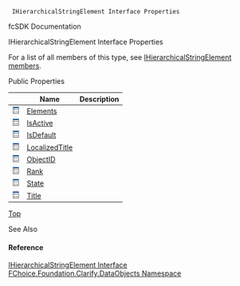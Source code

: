 ﻿     IHierarchicalStringElement Interface Properties                                                   

fcSDK Documentation

IHierarchicalStringElement Interface Properties

For a list of all members of this type, see [IHierarchicalStringElement members](fcSDK~FChoice.Foundation.Clarify.DataObjects.IHierarchicalStringElement_members.md).

Public Properties

|   | Name | Description |
| --- | --- | --- |
| ![ Property](dotnetimages/Property.png) | [Elements](fcSDK~FChoice.Foundation.Clarify.DataObjects.IHierarchicalStringElement~Elements.md) |   |
| ![ Property](dotnetimages/Property.png) | [IsActive](fcSDK~FChoice.Foundation.Clarify.DataObjects.IHierarchicalStringElement~IsActive.md) |   |
| ![ Property](dotnetimages/Property.png) | [IsDefault](fcSDK~FChoice.Foundation.Clarify.DataObjects.IHierarchicalStringElement~IsDefault.md) |   |
| ![ Property](dotnetimages/Property.png) | [LocalizedTitle](fcSDK~FChoice.Foundation.Clarify.DataObjects.IHierarchicalStringElement~LocalizedTitle.md) |   |
| ![ Property](dotnetimages/Property.png) | [ObjectID](fcSDK~FChoice.Foundation.Clarify.DataObjects.IHierarchicalStringElement~ObjectID.md) |   |
| ![ Property](dotnetimages/Property.png) | [Rank](fcSDK~FChoice.Foundation.Clarify.DataObjects.IHierarchicalStringElement~Rank.md) |   |
| ![ Property](dotnetimages/Property.png) | [State](fcSDK~FChoice.Foundation.Clarify.DataObjects.IHierarchicalStringElement~State.md) |   |
| ![ Property](dotnetimages/Property.png) | [Title](fcSDK~FChoice.Foundation.Clarify.DataObjects.IHierarchicalStringElement~Title.md) |   |

[Top](#top)

See Also

#### Reference

[IHierarchicalStringElement Interface](fcSDK~FChoice.Foundation.Clarify.DataObjects.IHierarchicalStringElement.md)  
[FChoice.Foundation.Clarify.DataObjects Namespace](fcSDK~FChoice.Foundation.Clarify.DataObjects_namespace.md)